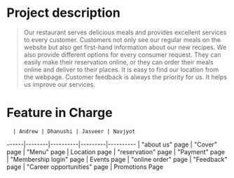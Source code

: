 # Project description
 > Our restaurant serves delicious meals and provides excellent services to every customer. Customers not only see our regular meals on the website but also get first-hand information about our new recipes. We also provide different options for every consumer request. They can easily make their reservation online, or they can order their meals online and deliver to their places. It is easy to find our location from the webpage. Customer feedback is always the priority for us. It helps us improve our services. 

# Feature in Charge

      | Andrew | Dhanushi | Jasveer | Navjyot     
------|--------|----------|---------|----------
      | "about us" page | "Cover" page | "Menu" page | Location page
      | "reservation" page | "Payment" page | "Membership login" page | Events page
      | "online order" page | "Feedback" page | "Career opportunities" page | Promotions Page


